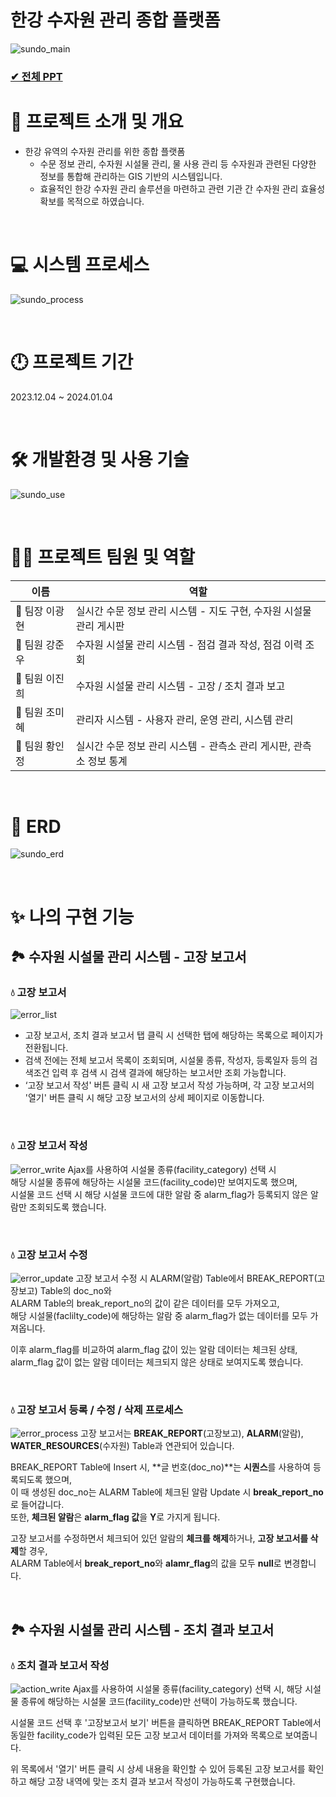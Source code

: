 # 한강 수자원 관리 종합 플랫폼
![sundo_main](https://github.com/ZINYED/prj_sundo_a/assets/118190422/40c208a9-f193-430a-b4f1-4e44b3df0707)

### [✔ 전체 PPT](https://github.com/ZINYED/prj_sundo_a/files/14535816/sundo_a.pdf)

# 📖 프로젝트 소개 및 개요
- 한강 유역의 수자원 관리를 위한 종합 플랫폼
    - 수문 정보 관리, 수자원 시설물 관리, 물 사용 관리 등 수자원과 관련된 다양한 정보를 통합해 관리하는 GIS 기반의 시스템입니다.
    - 효율적인 한강 수자원 관리 솔루션을 마련하고 관련 기관 간 수자원 관리 효율성 확보를 목적으로 하였습니다.

&nbsp;
# 💻 시스템 프로세스
![sundo_process](https://github.com/ZINYED/prj_sundo_a/assets/118190422/0c2bc1ec-8189-426b-9303-02430af2ff23)

&nbsp;
# 🕛 프로젝트 기간
2023.12.04 ~ 2024.01.04

&nbsp;
# 🛠 개발환경 및 사용 기술
![sundo_use](https://github.com/ZINYED/prj_sundo_a/assets/118190422/189bb8ff-b9c7-4fac-939c-73f7ad55ebdb)

&nbsp;
# 🙌🏻 프로젝트 팀원 및 역할
|이름|역할|
|---|---|
|👑 팀장 이광현|실시간 수문 정보 관리 시스템 - 지도 구현, 수자원 시설물 관리 게시판|
|👑 팀원 강준우|수자원 시설물 관리 시스템 - 점검 결과 작성, 점검 이력 조회|
|👑 팀원 이진희|수자원 시설물 관리 시스템 - 고장 / 조치 결과 보고|
|👑 팀원 조미혜|관리자 시스템 - 사용자 관리, 운영 관리, 시스템 관리|
|👑 팀원 황인정|실시간 수문 정보 관리 시스템 - 관측소 관리 게시판, 관측소 정보 통계|

&nbsp;
# 📍 ERD
![sundo_erd](https://github.com/ZINYED/prj_sundo_a/assets/118190422/01f7b87f-ba25-4ab6-9184-b1ae2314be7b)

&nbsp;
# ✨ 나의 구현 기능
## 🏞 수자원 시설물 관리 시스템 - 고장 보고서
### 💧 고장 보고서
![error_list](https://github.com/ZINYED/prj_sundo_a/assets/118190422/85f1fa94-4939-43af-98da-8fac3057de0c)
- 고장 보고서, 조치 결과 보고서 탭 클릭 시 선택한 탭에 해당하는 목록으로 페이지가 전환됩니다.
- 검색 전에는 전체 보고서 목록이 조회되며, 시설물 종류, 작성자, 등록일자 등의 검색조건 입력 후 검색 시 검색 결과에 해당하는 보고서만 조회 가능합니다.
- ‘고장 보고서 작성' 버튼 클릭 시 새 고장 보고서 작성 가능하며, 각 고장 보고서의 '열기' 버튼 클릭 시 해당 고장 보고서의 상세 페이지로 이동합니다.

&nbsp;
### 💧 고장 보고서 작성
![error_write](https://github.com/ZINYED/prj_sundo_a/assets/118190422/dab943c0-8990-4694-9ae6-24bea40b1a99)
Ajax를 사용하여 시설물 종류(facility_category) 선택 시  
해당 시설물 종류에 해당하는 시설물 코드(facility_code)만 보여지도록 했으며,  
시설물 코드 선택 시 해당 시설물 코드에 대한 알람 중 alarm_flag가 등록되지 않은 알람만 조회되도록 했습니다.

&nbsp;
### 💧 고장 보고서 수정
![error_update](https://github.com/ZINYED/prj_sundo_a/assets/118190422/eeddbd0f-d8d1-4ffe-850f-a35d0964344b)
고장 보고서 수정 시 ALARM(알람) Table에서 BREAK_REPORT(고장보고) Table의 doc_no와  
ALARM Table의 break_report_no의 값이 같은 데이터를 모두 가져오고,  
해당 시설물(faclilty_code)에 해당하는 알람 중 alarm_flag가 없는 데이터를 모두 가져옵니다.

이후 alarm_flag를 비교하여 alarm_flag 값이 있는 알람 데이터는 체크된 상태,  
alarm_flag 값이 없는 알람 데이터는 체크되지 않은 상태로 보여지도록 했습니다.

&nbsp;
### 💧 고장 보고서 등록 / 수정 / 삭제 프로세스
![error_process](https://github.com/ZINYED/prj_sundo_a/assets/118190422/ed3f6f09-cbf6-4baa-978f-920eb0ebebc2)
고장 보고서는 **BREAK_REPORT**(고장보고), **ALARM**(알람), **WATER_RESOURCES**(수자원) Table과 연관되어 있습니다.

BREAK_REPORT Table에 Insert 시, **글 번호(doc_no)**는 **시퀀스**를 사용하여 등록되도록 했으며,  
이 때 생성된 doc_no는 ALARM Table에 체크된 알람 Update 시 **break_report_no**로 들어갑니다.  
또한, **체크된 알람**은 **alarm_flag 값**을 **Y**로 가지게 됩니다.

고장 보고서를 수정하면서 체크되어 있던 알람의 **체크를 해제**하거나, **고장 보고서를 삭제**할 경우,  
ALARM Table에서 **break_report_no**와 **alamr_flag**의 값을 모두 **null**로 변경합니다.

&nbsp;
## 🏞 수자원 시설물 관리 시스템 - 조치 결과 보고서
### 💧 조치 결과 보고서 작성
![action_write](https://github.com/ZINYED/prj_sundo_a/assets/118190422/d8713a3b-9b4f-4bcc-87b8-32d3e14bb07a)
Ajax를 사용하여 시설물 종류(facility_category) 선택 시, 해당 시설물 종류에 해당하는 시설물 코드(facility_code)만 선택이 가능하도록 했습니다.

시설물 코드 선택 후 '고장보고서 보기' 버튼을 클릭하면 BREAK_REPORT Table에서 동일한 facility_code가 입력된 모든 고장 보고서 데이터를 가져와 목록으로 보여줍니다.

위 목록에서 '열기' 버튼 클릭 시 상세 내용을 확인할 수 있어 등록된 고장 보고서를 확인하고 해당 고장 내역에 맞는 조치 결과 보고서 작성이 가능하도록 구현했습니다.




